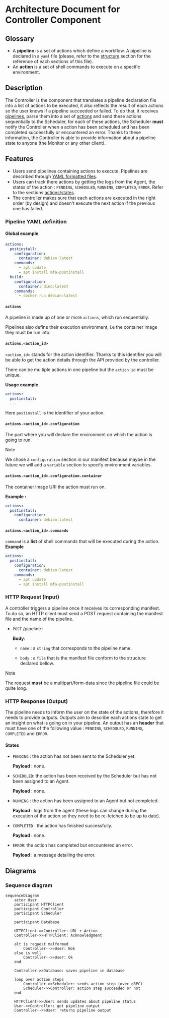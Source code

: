 # Architecture Document for Controller Component

## Glossary
- A **pipeline** is a set of actions which define a workflow. A pipeline is declared in a `yaml` file (please, refer to the [structure](<#pipeline yaml definition>) section for the reference of each sections of this file).
- An **action** is a set of shell commands to execute on a specific environment.
## Description
The Controller is the component  that translates a pipeline declaration file into a list of actions to be executed, it also reflects the result of each actions so the user knows if a pipeline succeeded or failed. To do that, it receives [pipelines](#pipeline), parse them into a set of [actions](#actions) and send these actions sequentially to the Scheduler, for each of these actions, the Scheduler **must** notify the Controller when a action has been scheduled and has been completed successfully or encountered an error. Thanks to these information, the Controller is able to provide information about a pipeline state to anyone (the Monitor or any other client).
## Features
- Users send pipelines containing actions to execute. Pipelines are described through [YAML formatted files](<#Pipeline YAML Definition>).
- Users can track there actions by getting the logs from the Agent, the states of the action : `PENDING`, `SCHEDULED`, `RUNNING`, `COMPLETED`, `ERROR`. Refer to the sections [actions/states](#States).
- The controller makes sure that each actions are executed in the right order (by design) and doesn't execute the next action if the previous one has failed.
### Pipeline YAML definition
#### Global example

```yaml
actions:
  postinstall:
    configuration:
      container: debian:latest
    commands:
      - apt update
      - apt install mfa-postinstall
  build:
    configuration:
      container: dind:latest
    commands:
      - docker run debian:latest
```

#### `actions`
A pipeline is made up of one or more `actions`, which run sequentially.

Pipelines also define their execution environment, i.e the container image they must be run into.
#### `actions.<action_id>`
`<action_id>` stands for the action identifier. Thanks to this identifier you will be able to get the action details through the API provided by the controller.

There can be multiple actions in one pipeline but the `action id` must be unique.

**Usage example**
```yaml
actions:
  postinstall:
  ...
```
Here `postinstall` is the identifier of your action.
#### `actions.<action_id>.configuration`
The part where you will declare the environment on which the action is going to run.
>[!Note]
> We chose a `configuration` section in our manifest because maybe in the future we will add a `variable` section to specify environment variables.
#### `actions.<action_id>.configuration.container`
The container image URI the action must run on.

**Example :**
```yaml
actions:
  postinstall:
    configuration:
      container: debian:latest
```
#### `actions.<action_id>.commands`
`command` is a **list** of shell commands that will be executed during the action.
**Example**
```yaml
actions:
  postinstall:
    configuration:
      container: debian:latest
    commands:
      - apt update
      - apt install mfa-postinstall
```
### HTTP Request (Input)
A controller triggers a pipeline once it receives its corresponding manifest. To do so, an HTTP client must send a POST request containing the manifest file and the name of the pipeline.

- `POST` /pipeline :

  **Body**:
    - `name` : a `string` that corresponds to the pipeline name.

    - `body` : a `file` that is the manifest file conform to the structure declared bellow.

>[!Note]
> The request **must** be a multipart/form-data since the pipeline file could be quite long.

### HTTP Response (Output)
The pipeline needs to inform the user on the state of the actions, therefore it needs to provide outputs. Outputs aim to describe each actions state to get an insight on what is going on in your pipeline. An output has an **header** that must have one of the following value :  `PENDING`, `SCHEDULED`, `RUNNING`, `COMPLETED` and `ERROR`.
#### States
- `PENDING` : the action has not been sent to the Scheduler yet.

  **Payload** : none.

- `SCHEDULED`: the action has been received by the Scheduler but has not been assigned to an Agent.

  **Payload** : none.

- `RUNNING` : the action has been assigned to an Agent but not completed.

  **Payload** : logs from the agent (these logs can change during the execution of the action so they need to be re-fetched to be up to date).

- `COMPLETED` : the action has finished successfully.

  **Payload** : none.

- `ERROR`: the action has completed but encountered an error.

  **Payload** : a message detailing the error.

## Diagrams
### Sequence diagram

```mermaid
sequenceDiagram
    actor User
    participant HTTPClient
    participant Controller
    participant Scheduler

    participant Database

    HTTPClient->>Controller: URL + Action
    Controller->>HTTPClient: Acknowledgment

    alt is request malformed
        Controller-->>User: Nok
    else is well
        Controller-->>User: Ok
    end

    Controller->>Database: saves pipeline in database

    loop over action steps
        Controller->>Scheduler: sends action step (over gRPC)
        Scheduler->>Controller: action step succeeded or not
    end

    HTTPClient->>User: sends updates about pipeline status
    User->>Controller: get pipeline output
    Controller-->>User: returns pipeline output
```

